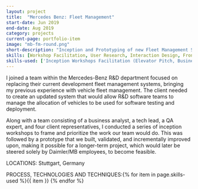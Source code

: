 ```yaml
---
layout: project
title:  "Mercedes Benz: Fleet Management"
start-date: Jun 2019
end-date: Aug 2019
category: projects
current-page: portfolio-item
image: "mb-fm-round.png"
short-description: "Inception and Prototyping of new Fleet Management System for Mercedes-Benz's Researchand Development department."
skills: [Workshop Facilitation, User Research, Interaction Design, Front-end Development, Rapid Prototyping]
skills-used: ['Inception Workshops Facilitation (Elevator Pitch, Business Model Canvas, User Journey Mapping, Persona creation, Feature Mapping)', 'Prototyping (Paper-to-code)', 'Interaction Design','Front-end Development (HTML, CSS)']
---
```


I joined a team within the Mercedes-Benz R&D department focused on replacing their current development fleet management systems, bringing my previous experience with vehicle fleet management. The client needed to create an updated system that would allow R&D software teams to manage the allocation of vehicles to be used for software testing and deployment.

Along with a team consisting of a business analyst, a tech lead, a QA expert, and four client representatives, I conducted a series of inception workshops to frame and prioritize the work our team would do. This was followed by a prototype that we built, validated, and incrementally improved upon, making it possible for a longer-term project, which would later be steered solely by Daimler/MB employees, to become feasible.

<span class="category-description">LOCATIONS:</span>
Stuttgart, Germany

<span class="category-description">PROCESS, TECHNOLOGIES AND TECHNIQUES:</span>{% for item in page.skills-used %}<span class="skill-item">{{ item }}</span> {% endfor %} 